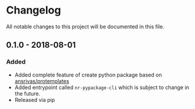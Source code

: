 # Changelog
All notable changes to this project will be documented in this file.


## 0.1.0 - 2018-08-01
### Added
- Added complete feature of create python package based on [ansrivas/protemplates](https://github.com/ansrivas/protemplates)
- Added entrypoint called `nr-pypackage-cli` which is subject to change in the future.
- Released via pip
